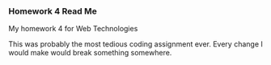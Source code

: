 ### Homework 4 Read Me

My homework 4 for Web Technologies

This was probably the most tedious coding assignment ever. Every change I would make would break something somewhere.  

